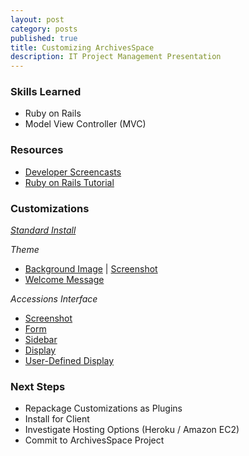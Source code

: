 ```yaml
---
layout: post
category: posts
published: true
title: Customizing ArchivesSpace
description: IT Project Management Presentation
---
```


### Skills Learned
- Ruby on Rails
- Model View Controller (MVC)

### Resources
- [Developer Screencasts](http://www.youtube.com/channel/UCMBmBY_CsxwJy9rJKxQrVoQ/videos)
- [Ruby on Rails Tutorial](http://ruby.railstutorial.org/)

### Customizations
*[Standard Install](http://alpha.archivesspace.org)*

*Theme*
- [Background Image](https://github.com/drewhop/archivesspace-1.0.0/blob/master/frontend/app/assets/stylesheets/themes/default/default.less#L4) | [Screenshot](https://www.dropbox.com/s/zp3hfltyfdclxvg/AS_welcome.png)
- [Welcome Message](https://github.com/drewhop/archivesspace-1.0.0/blob/master/frontend/config/locales/en.yml#L200-202)

*Accessions Interface*
- [Screenshot](https://www.dropbox.com/s/u34nkicaybkrzj0/AS_newaccession.png)
- [Form](https://github.com/drewhop/archivesspace-1.0.0/blob/master/frontend/app/views/accessions/_form.html.erb#L18)
- [Sidebar](https://github.com/drewhop/archivesspace-1.0.0/blob/master/frontend/app/views/accessions/_sidebar.html.erb#L7)
- [Display](https://github.com/drewhop/archivesspace-1.0.0/blob/master/frontend/app/views/accessions/show.html.erb#L33-40)
- [User-Defined Display](https://github.com/drewhop/archivesspace-1.0.0/blob/master/frontend/app/helpers/aspace_form_helper.rb#L694)

### Next Steps
- Repackage Customizations as Plugins
- Install for Client
- Investigate Hosting Options (Heroku / Amazon EC2)
- Commit to ArchivesSpace Project